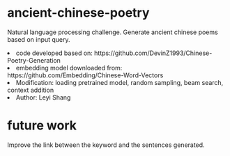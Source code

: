 # ancient-chinese-poetry

Natural language processing challenge. Generate ancient chinese poems based on input query.

<li>code developed based on: https://github.com/DevinZ1993/Chinese-Poetry-Generation</li>
<li>embedding model downloaded from: https://github.com/Embedding/Chinese-Word-Vectors</li>
<li>Modification: loading pretrained model, random sampling, beam search, context addition</li>
<li>Author: Leyi Shang</li>

# future work

Improve the link between the keyword and the sentences generated.
